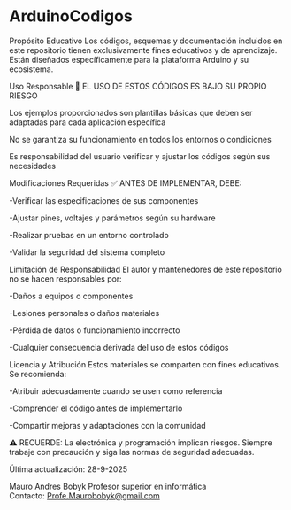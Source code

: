 # ArduinoCodigos

Propósito Educativo
Los códigos, esquemas y documentación incluidos en este repositorio tienen exclusivamente fines educativos y de aprendizaje. Están diseñados específicamente para la plataforma Arduino y su ecosistema.

Uso Responsable
🔴 EL USO DE ESTOS CÓDIGOS ES BAJO SU PROPIO RIESGO

Los ejemplos proporcionados son plantillas básicas que deben ser adaptadas para cada aplicación específica

No se garantiza su funcionamiento en todos los entornos o condiciones

Es responsabilidad del usuario verificar y ajustar los códigos según sus necesidades

Modificaciones Requeridas
✅ ANTES DE IMPLEMENTAR, DEBE:

-Verificar las especificaciones de sus componentes

-Ajustar pines, voltajes y parámetros según su hardware

-Realizar pruebas en un entorno controlado

-Validar la seguridad del sistema completo

Limitación de Responsabilidad
El autor y mantenedores de este repositorio no se hacen responsables por:

-Daños a equipos o componentes

-Lesiones personales o daños materiales

-Pérdida de datos o funcionamiento incorrecto

-Cualquier consecuencia derivada del uso de estos códigos

Licencia y Atribución
Estos materiales se comparten con fines educativos. Se recomienda:

-Atribuir adecuadamente cuando se usen como referencia

-Comprender el código antes de implementarlo

-Compartir mejoras y adaptaciones con la comunidad

⚠️ RECUERDE: La electrónica y programación implican riesgos. Siempre trabaje con precaución y siga las normas de seguridad adecuadas.

Última actualización: 28-9-2025

Mauro Andres Bobyk 
  Profesor superior en informática			
Contacto: Profe.Maurobobyk@gmail.com

